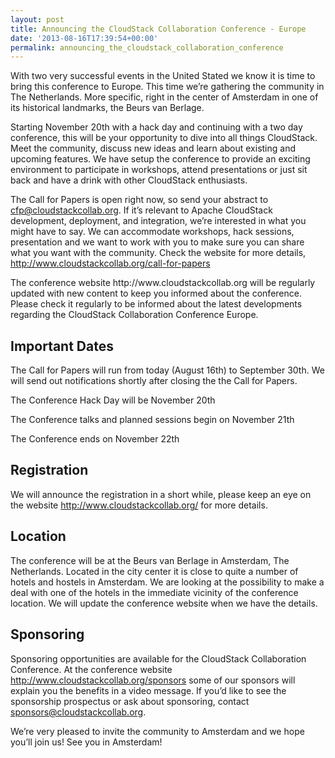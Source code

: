 ```yaml
---
layout: post
title: Announcing the CloudStack Collaboration Conference - Europe
date: '2013-08-16T17:39:54+00:00'
permalink: announcing_the_cloudstack_collaboration_conference
---
```

<p>With two very successful events in the United Stated we know it is time to bring this conference to Europe. This time we’re gathering the community in The Netherlands. More specific, right in the center of Amsterdam in one of its historical landmarks, the Beurs van Berlage.</p>

<p>Starting November 20th with a hack day and continuing with a two day conference, this will be your opportunity to dive into all things CloudStack. Meet the community, discuss new ideas and learn about existing and upcoming features. We have setup the conference to provide an exciting environment to participate in workshops, attend presentations or just sit back and have a drink with other CloudStack enthusiasts. </p>

<p>The Call for Papers is open right now, so send your abstract to <a href="mailto:cfp@cloudstackcollab.org">cfp@cloudstackcollab.org</a>. If it’s relevant to Apache CloudStack development, deployment, and integration, we’re interested in what you might have to say. We can accommodate workshops, hack sessions, presentation and we want to work with you to make sure you can share what you want with the community. Check the website for more details, <a href="http://www.cloudstackcollab.org/call-for-papers">http://www.cloudstackcollab.org/call-for-papers</a></p>

<p>The conference website http://www.cloudstackcollab.org will be regularly updated with new content to keep you informed about the conference. Please check it regularly to be informed about the latest developments regarding the CloudStack Collaboration Conference Europe. </p>

<p><h2>Important Dates </h2></p>

<p>The Call for Papers will run from today (August 16th) to September 30th. We will send out notifications shortly after closing the the Call for Papers.</p> 

<p>The Conference Hack Day will be November 20th</p> 
<p>The Conference talks and planned sessions begin on November 21th </p>
<p>The Conference ends on November 22th </p>

<p><h2>Registration</h2></p> 

<p>We will announce the registration in a short while, please keep an eye on the website <a href="http://www.cloudstackcollab.org/">http://www.cloudstackcollab.org/</a> for more details.</p> 

<p><h2>Location</h2></p> 

<p>The conference will be at the Beurs van Berlage in Amsterdam, The Netherlands. Located in the city center it is close to quite a number of hotels and hostels in Amsterdam. We are looking at the possibility to make a deal with one of the hotels in the immediate vicinity of the conference location. We will update the conference website when we have the details.</p>

<p><h2>Sponsoring</h2></p> 

<p>Sponsoring opportunities are available for the CloudStack Collaboration Conference. At the conference website <a href="http://www.cloudstackcollab.org/sponsors">http://www.cloudstackcollab.org/sponsors</a> some of our sponsors will explain you the benefits in a video message. If you’d like to see the sponsorship prospectus or ask about sponsoring, contact <a href="mailto:sponsors@cloudstackcollab.org">sponsors@cloudstackcollab.org</a>.</p>

<p>We’re very pleased to invite the community to Amsterdam and we hope you’ll join us! See you in Amsterdam!</p>

